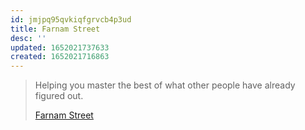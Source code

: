 ```yaml
---
id: jmjpq95qvkiqfgrvcb4p3ud
title: Farnam Street
desc: ''
updated: 1652021737633
created: 1652021716863
---
```


> Helping you master the best of what other people have already figured out.
> 
> [Farnam Street](https://fs.blog/)

